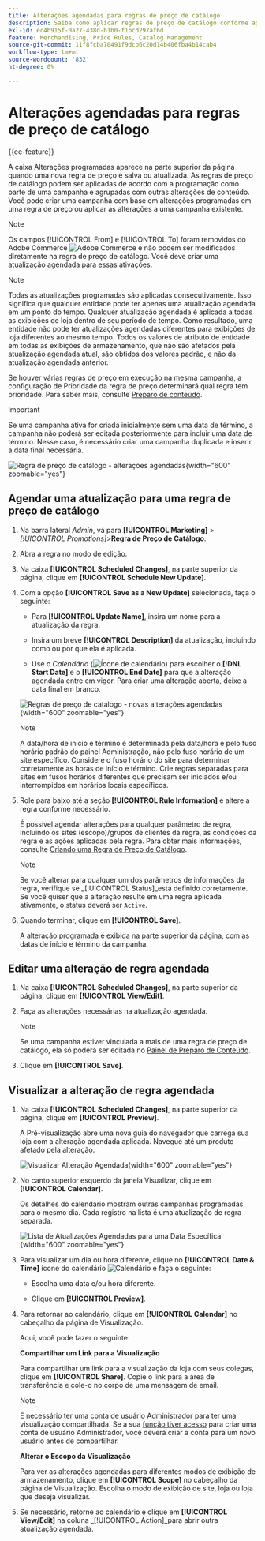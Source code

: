 ```yaml
---
title: Alterações agendadas para regras de preço de catálogo
description: Saiba como aplicar regras de preço de catálogo conforme agendado como parte de uma campanha e agrupado com outras alterações de conteúdo.
exl-id: ec4b915f-0a27-438d-b1b0-f1bcd297af6d
feature: Merchandising, Price Rules, Catalog Management
source-git-commit: 11f8fcba70491f9dcb6c20d14b406fba4b14cab4
workflow-type: tm+mt
source-wordcount: '832'
ht-degree: 0%

---
```


# Alterações agendadas para regras de preço de catálogo

{{ee-feature}}

A caixa Alterações programadas aparece na parte superior da página quando uma nova regra de preço é salva ou atualizada. As regras de preço de catálogo podem ser aplicadas de acordo com a programação como parte de uma campanha e agrupadas com outras alterações de conteúdo. Você pode criar uma campanha com base em alterações programadas em uma regra de preço ou aplicar as alterações a uma campanha existente.

>[!NOTE]
>
>Os campos [!UICONTROL From] e [!UICONTROL To] foram removidos do Adobe Commerce ![Adobe Commerce](../assets/adobe-logo.svg) e não podem ser modificados diretamente na regra de preço de catálogo. Você deve criar uma atualização agendada para essas ativações.

>[!NOTE]
>
>Todas as atualizações programadas são aplicadas consecutivamente. Isso significa que qualquer entidade pode ter apenas uma atualização agendada em um ponto do tempo. Qualquer atualização agendada é aplicada a todas as exibições de loja dentro de seu período de tempo. Como resultado, uma entidade não pode ter atualizações agendadas diferentes para exibições de loja diferentes ao mesmo tempo. Todos os valores de atributo de entidade em todas as exibições de armazenamento, que não são afetados pela atualização agendada atual, são obtidos dos valores padrão, e não da atualização agendada anterior.

Se houver várias regras de preço em execução na mesma campanha, a configuração de Prioridade da regra de preço determinará qual regra tem prioridade. Para saber mais, consulte [Preparo de conteúdo](../content-design/content-staging.md).

>[!IMPORTANT]
>
>Se uma campanha ativa for criada inicialmente sem uma data de término, a campanha não poderá ser editada posteriormente para incluir uma data de término. Nesse caso, é necessário criar uma campanha duplicada e inserir a data final necessária.

![Regra de preço de catálogo - alterações agendadas](./assets/price-rule-catalog-scheduled.png){width="600" zoomable="yes"}

## Agendar uma atualização para uma regra de preço de catálogo

1. Na barra lateral _Admin_, vá para **[!UICONTROL Marketing]** > _[!UICONTROL Promotions]_>**Regra de Preço de Catálogo**.

1. Abra a regra no modo de edição.

1. Na caixa **[!UICONTROL Scheduled Changes]**, na parte superior da página, clique em **[!UICONTROL Schedule New Update]**.

1. Com a opção **[!UICONTROL Save as a New Update]** selecionada, faça o seguinte:

   - Para **[!UICONTROL Update Name]**, insira um nome para a atualização da regra.

   - Insira um breve **[!UICONTROL Description]** da atualização, incluindo como ou por que ela é aplicada.

   - Use o _Calendário_ (![Ícone de calendário](../assets/icon-calendar.png)) para escolher o **[!DNL Start Date]** e o **[!UICONTROL End Date]** para que a alteração agendada entre em vigor. Para criar uma alteração aberta, deixe a data final em branco.

   ![Regras de preço de catálogo - novas alterações agendadas](./assets/price-rule-catalog-schedule-update.png){width="600" zoomable="yes"}

   >[!NOTE]
   >
   >A data/hora de início e término é determinada pela data/hora e pelo fuso horário padrão do painel Administração, não pelo fuso horário de um site específico. Considere o fuso horário do site para determinar corretamente as horas de início e término. Crie regras separadas para sites em fusos horários diferentes que precisam ser iniciados e/ou interrompidos em horários locais específicos.

1. Role para baixo até a seção **[!UICONTROL Rule Information]** e altere a regra conforme necessário.

   É possível agendar alterações para qualquer parâmetro de regra, incluindo os sites (escopo)/grupos de clientes da regra, as condições da regra e as ações aplicadas pela regra. Para obter mais informações, consulte [Criando uma Regra de Preço de Catálogo](price-rules-catalog-create.md).

   >[!NOTE]
   >
   >Se você alterar para qualquer um dos parâmetros de informações da regra, verifique se _[!UICONTROL Status]_está definido corretamente. Se você quiser que a alteração resulte em uma regra aplicada ativamente, o status deverá ser `Active`.

1. Quando terminar, clique em **[!UICONTROL Save]**.

   A alteração programada é exibida na parte superior da página, com as datas de início e término da campanha.

## Editar uma alteração de regra agendada

1. Na caixa **[!UICONTROL Scheduled Changes]**, na parte superior da página, clique em **[!UICONTROL View/Edit]**.

1. Faça as alterações necessárias na atualização agendada.

   >[!NOTE]
   >
   >Se uma campanha estiver vinculada a mais de uma regra de preço de catálogo, ela só poderá ser editada no [Painel de Preparo de Conteúdo](../content-design/content-staging-dashboard.md).

1. Clique em **[!UICONTROL Save]**.

## Visualizar a alteração de regra agendada

1. Na caixa **[!UICONTROL Scheduled Changes]**, na parte superior da página, clique em **[!UICONTROL Preview]**.

   A Pré-visualização abre uma nova guia do navegador que carrega sua loja com a alteração agendada aplicada. Navegue até um produto afetado pela alteração.

   ![Visualizar Alteração Agendada](./assets/price-rule-catalog-scheduled-update-preview.png){width="600" zoomable="yes"}

1. No canto superior esquerdo da janela Visualizar, clique em **[!UICONTROL Calendar]**.

   Os detalhes do calendário mostram outras campanhas programadas para o mesmo dia. Cada registro na lista é uma atualização de regra separada.

   ![Lista de Atualizações Agendadas para uma Data Específica](./assets/price-rule-catalog-scheduled-preview-calendar.png){width="600" zoomable="yes"}

1. Para visualizar um dia ou hora diferente, clique no **[!UICONTROL Date & Time]** ícone do calendário ![Calendário](../assets/icon-calendar.png) e faça o seguinte:

   - Escolha uma data e/ou hora diferente.

   - Clique em **[!UICONTROL Preview]**.

1. Para retornar ao calendário, clique em **[!UICONTROL Calendar]** no cabeçalho da página de Visualização.

   Aqui, você pode fazer o seguinte:

   **Compartilhar um Link para a Visualização**

   Para compartilhar um link para a visualização da loja com seus colegas, clique em **[!UICONTROL Share]**. Copie o link para a área de transferência e cole-o no corpo de uma mensagem de email.

   >[!NOTE]
   >
   >É necessário ter uma conta de usuário Administrador para ter uma visualização compartilhada. Se a sua [função tiver acesso](../systems/permissions-user-roles.md) para criar uma conta de usuário Administrador, você deverá criar a conta para um novo usuário antes de compartilhar.

   **Alterar o Escopo da Visualização**

   Para ver as alterações agendadas para diferentes modos de exibição de armazenamento, clique em **[!UICONTROL Scope]** no cabeçalho da página de Visualização. Escolha o modo de exibição de site, loja ou loja que deseja visualizar.

1. Se necessário, retorne ao calendário e clique em **[!UICONTROL View/Edit]** na coluna _[!UICONTROL Action]_para abrir outra atualização agendada.
